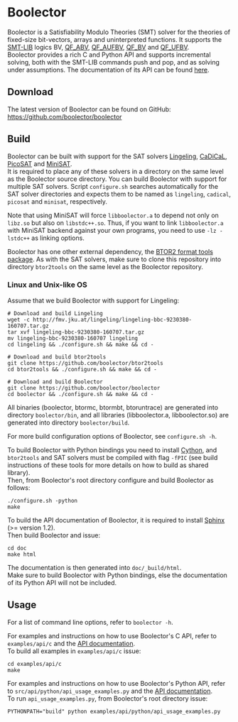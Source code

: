 Boolector
===============================================================================

Boolector is a Satisfiability Modulo Theories (SMT) solver for the theories
of fixed-size bit-vectors, arrays and uninterpreted functions.
It supports the [SMT-LIB](http://www.smt-lib.org) logics
BV,
[QF_ABV](http://smtlib.cs.uiowa.edu/logics-all.shtml#QF_ABV),
[QF_AUFBV](http://smtlib.cs.uiowa.edu/logics-all.shtml#QF_AUFBV),
[QF_BV](http://smtlib.cs.uiowa.edu/logics-all.shtml#QF_BV) and
[QF_UFBV](http://smtlib.cs.uiowa.edu/logics-all.shtml#QF_UFBV).  
Boolector provides a rich C and Python API and supports incremental solving,
both with the SMT-LIB commands push and pop, and as solving under assumptions.
The documentation of its API can be found [here]().


Download
-------------------------------------------------------------------------------

  The latest version of Boolector can be found on GitHub:
  https://github.com/boolector/boolector

Build
-------------------------------------------------------------------------------

Boolector can be built with support for the SAT solvers
[Lingeling](http://fmv.jku.at/lingeling),
[CaDiCaL](https://github.com/arminbiere/cadical),
[PicoSAT](http://fmv.jku.at/picosat) and
[MiniSAT](https://github.com/niklasso/minisat).  
It is required to place any of these solvers in a directory on the same level
as the Boolector source directory. You can build Boolector with support for
multiple SAT solvers. Script `configure.sh` searches automatically for the
SAT solver directories and expects them to be named as `lingeling`, `cadical`,
`picosat` and `minisat`, respectively.

Note that using MiniSAT will force `libboolector.a` to depend not only on
`libz.so` but also on `libstdc++.so`. Thus, if you want to link
`libboolector.a` with MiniSAT backend against your own programs,
you need to use `-lz -lstdc++` as linking options.

Boolector has one other external dependency,
the [BTOR2 format tools package](https://github.com/boolector/btor2tools).
As with the SAT solvers, make sure to clone this repository into directory
`btor2tools` on the same level as the Boolector repository.

### Linux and Unix-like OS

Assume that we build Boolector with support for Lingeling:
```
# Download and build Lingeling
wget -c http://fmv.jku.at/lingeling/lingeling-bbc-9230380-160707.tar.gz
tar xvf lingeling-bbc-9230380-160707.tar.gz
mv lingeling-bbc-9230380-160707 lingeling
cd lingeling && ./configure.sh && make && cd -

# Download and build btor2tools
git clone https://github.com/boolector/btor2tools
cd btor2tools && ./configure.sh && make && cd -

# Download and build Boolector
git clone https://github.com/boolector/boolector
cd boolector && ./configure.sh && make && cd -
```

All binaries (boolector, btormc, btormbt, btoruntrace) are generated into
directory `boolector/bin`,
and all libraries (libboolector.a, libboolector.so) are generated into
directory `boolector/build`.

For more build configuration options of Boolector, see `configure.sh -h`.

To build Boolector with Python bindings you need to install
[Cython](http://cython.org/),
and `btor2tools` and SAT solvers must be compiled with flag `-fPIC`
(see build instructions of these tools for more details on how to build as
shared library).  
Then, from Boolector's root directory configure and build Boolector as follows:
```
./configure.sh -python
make
```

To build the API documentation of Boolector, it is required to install
[Sphinx](http://www.sphinx-doc.org) (>= version 1.2).  
Then build Boolector and issue:
```
cd doc
make html
```
The documentation is then generated into `doc/_build/html`.  
Make sure to build Boolector with Python bindings, else the documentation of
its Python API will not be included.

Usage
-------------------------------------------------------------------------------

For a list of command line options, refer to `boolector -h`.

For examples and instructions on how to use Boolector's C API, refer to
`examples/api/c` and the [API documentation]().  
To build all examples in `examples/api/c` issue:
```
cd examples/api/c
make
```

For examples and instructions on how to use Boolector's Python API, refer to
`src/api/python/api_usage_examples.py`
and the [API documentation]().  
To run `api_usage_examples.py`, from Boolector's root directory issue:
```
PYTHONPATH="build" python examples/api/python/api_usage_examples.py 
```
